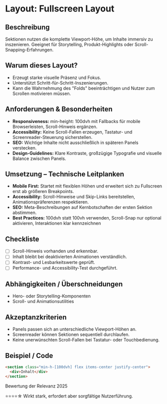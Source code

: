 # Layout: Fullscreen Layout

## Beschreibung
Sektionen nutzen die komplette Viewport-Höhe, um Inhalte immersiv zu inszenieren. Geeignet für Storytelling, Produkt-Highlights oder Scroll-Snapping-Erfahrungen.

## Warum dieses Layout?
- Erzeugt starke visuelle Präsenz und Fokus.
- Unterstützt Schritt-für-Schritt-Inszenierungen.
- Kann die Wahrnehmung des "Folds" beeinträchtigen und Nutzer zum Scrollen motivieren müssen.

## Anforderungen & Besonderheiten
- **Responsiveness:** min-height: 100dvh mit Fallbacks für mobile Browserleisten, Scroll-Hinweis ergänzen.
- **Accessibility:** Keine Scroll-Fallen erzeugen, Tastatur- und Screenreader-Steuerung sicherstellen.
- **SEO:** Wichtige Inhalte nicht ausschließlich in späteren Panels verstecken.
- **Design-Guidelines:** Klare Kontraste, großzügige Typografie und visuelle Balance zwischen Panels.

## Umsetzung – Technische Leitplanken
- **Mobile First:** Startet mit flexiblen Höhen und erweitert sich zu Fullscreen erst ab größeren Breakpoints.
- **Accessibility:** Scroll-Hinweise und Skip-Links bereitstellen, Animationspräferenzen respektieren.
- **SEO:** Meta-Beschreibungen auf Kernbotschaften der ersten Sektion abstimmen.
- **Best Practices:** 100dvh statt 100vh verwenden, Scroll-Snap nur optional aktivieren, Interaktionen klar kennzeichnen

## Checkliste
- [ ] Scroll-Hinweis vorhanden und erkennbar.
- [ ] Inhalt bleibt bei deaktivierten Animationen verständlich.
- [ ] Kontrast- und Lesbarkeitswerte geprüft.
- [ ] Performance- und Accessibility-Test durchgeführt.

## Abhängigkeiten / Überschneidungen
- Hero- oder Storytelling-Komponenten
- Scroll- und Animationsutilities

## Akzeptanzkriterien
- Panels passen sich an unterschiedliche Viewport-Höhen an.
- Screenreader können Sektionen sequentiell durchlaufen.
- Keine unerwünschten Scroll-Fallen bei Tastatur- oder Touchbedienung.

## Beispiel / Code
```html
<section class="min-h-[100dvh] flex items-center justify-center">
  <div>Inhalt</div>
</section>
```

Bewertung der Relevanz 2025

⭐⭐⭐⭐☆ Wirkt stark, erfordert aber sorgfältige Nutzerführung.
